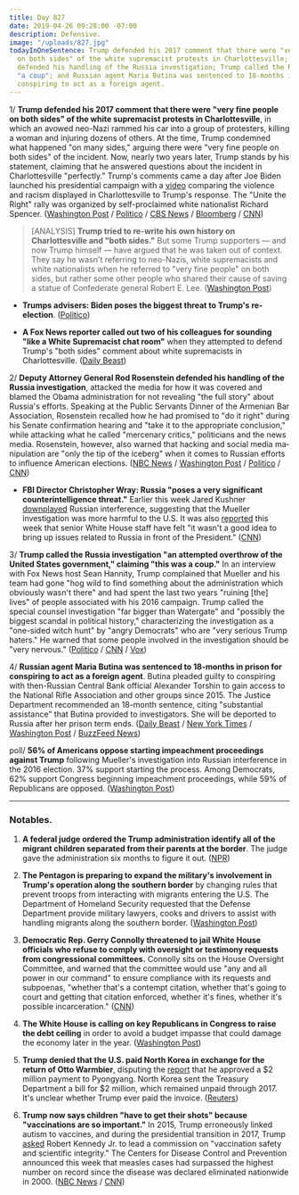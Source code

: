 ```yaml
---
title: Day 827
date: 2019-04-26 09:28:00 -07:00
description: Defensive.
image: "/uploads/827.jpg"
todayInOneSentence: Trump defended his 2017 comment that there were "very fine people
  on both sides" of the white supremacist protests in Charlottesville; Rod Rosenstein
  defended his handling of the Russia investigation; Trump called the Russia investigation
  "a coup"; and Russian agent Maria Butina was sentenced to 18-months in prison for
  conspiring to act as a foreign agent.
---
```


1/ **Trump defended his 2017 comment that there were "very fine people on both sides" of the white supremacist protests in Charlottesville**, in which an avowed neo-Nazi rammed his car into a group of protesters, killing a woman and injuring dozens of others. At the time, Trump condemned what happened "on many sides," arguing there were "very fine people on both sides" of the incident. Now, nearly two years later, Trump stands by his statement, claiming that he answered questions about the incident in Charlottesville "perfectly." Trump's comments came a day after Joe Biden launched his presidential campaign with a [video](https://www.cnn.com/2019/04/25/politics/joe-biden-charlottesville-trump-2020-launch/index.html) comparing the violence and racism displayed in Charlottesville to Trump's response. The "Unite the Right" rally was organized by self-proclaimed white nationalist Richard Spencer. ([Washington Post](https://www.washingtonpost.com/politics/trump-defends-charlottesville-comments-by-praising-a-confederate-general/2019/04/26/80ba1d24-682b-11e9-a1b6-b29b90efa879_story.html) / [Politico](https://www.politico.com/story/2019/04/26/trump-charlottesville-comments-1290724) / [CBS News](https://www.cbsnews.com/news/trump-leaves-for-nra-speech-in-indianapolis-live-updates/) / [Bloomberg](https://www.bloomberg.com/news/articles/2019-04-26/trump-biden-charlottesville) / [CNN](https://www.cnn.com/2019/04/26/politics/charlottesville-donald-trump-joe-biden-robert-e-lee/index.html))

> \[ANALYSIS\] **Trump tried to re-write his own history on Charlottesville and "both sides."** But some Trump supporters — and now Trump himself — have argued that he was taken out of context. They say he wasn't referring to neo-Nazis, white supremacists and white nationalists when he referred to "very fine people" on both sides, but rather some other people who shared their cause of saving a statue of Confederate general Robert E. Lee. ([Washington Post](https://www.washingtonpost.com/politics/2019/04/25/meet-trump-charlottesville-truthers/))

* **Trumps advisers: Biden poses the biggest threat to Trump's re-election**. ([Politico](https://www.politico.com/story/2019/04/25/donald-trump-joe-biden-2020-1290338))

* **A Fox News reporter called out two of his colleagues for sounding "like a White Supremacist chat room"** when they attempted to defend Trump's "both sides" comment about white supremacists in Charlottesville. ([Daily Beast](https://www.thedailybeast.com/fox-news-reporter-rips-colleagues-over-charlottesville-you-sound-like-white-supremacist-chat-room))

2/ **Deputy Attorney General Rod Rosenstein defended his handling of the Russia investigation**, attacked the media for how it was covered and blamed the Obama administration for not revealing "the full story" about Russia's efforts. Speaking at the Public Servants Dinner of the Armenian Bar Association, Rosenstein recalled how he had promised to "do it right" during his Senate confirmation hearing and "take it to the appropriate conclusion," while attacking what he called "mercenary critics," politicians and the news media. Rosenstein, however, also warned that hacking and social media ma­nipu­la­tion are "only the tip of the iceberg" when it comes to Russian efforts to influence American elections. ([NBC News](https://www.nbcnews.com/politics/white-house/rosenstein-defends-russia-probe-rips-obama-administration-n998861) / [Washington Post](https://www.washingtonpost.com/world/national-security/rosenstein-fires-back-at-critics-over-mueller-report/2019/04/25/b474d168-67bd-11e9-a1b6-b29b90efa879_story.html) / [Politico](https://www.politico.com/story/2019/04/26/rosenstein-russia-investigation-1290412) / [CNN](https://www.cnn.com/2019/04/25/politics/rod-rosenstein-armenian-dinner/index.html))

* **FBI Director Christopher Wray: Russia "poses a very significant counterintelligence threat."** Earlier this week Jared Kushner [downplayed](https://whatthefuckjusthappenedtoday.com/2019/04/23/day-824/#4-jared-kushner-claimed-%E2%80%93-without-ev) Russian interference, suggesting that the Mueller investigation was more harmful to the U.S. It was also [reported](https://whatthefuckjusthappenedtoday.com/2019/04/24/day-825/) this week that senior White House staff have felt "it wasn't a good idea to bring up issues related to Russia in front of the President." ([CNN](https://www.cnn.com/2019/04/26/politics/christopher-wray-russia-intelligence-threat/index.html))

3/ **Trump called the Russia investigation "an attempted overthrow of the United States government," claiming "this was a coup."** In an interview with Fox News host Sean Hannity, Trump complained that Mueller and his team had gone "hog wild to find something about the administration which obviously wasn't there" and had spent the last two years "ruining \[the\] lives" of people associated with his 2016 campaign. Trump called the special counsel investigation "far bigger than Watergate" and "possibly the biggest scandal in political history," characterizing the investigation as a "one-sided witch hunt" by "angry Democrats" who are "very serious Trump haters." He warned that some people involved in the investigation should be "very nervous." ([Politico](https://www.politico.com/story/2019/04/26/trump-mueller-investigation-was-a-coup-1290343) / [CNN](https://www.cnn.com/2019/04/25/politics/trump-attempted-coup/index.html) / [Vox](https://www.vox.com/2019/4/26/18517763/trump-hannity-coup-mueller))

4/ **Russian agent Maria Butina was sentenced to 18-months in prison for conspiring to act as a foreign agent**. Butina pleaded guilty to conspiring with then-Russian Central Bank official Alexander Torshin to gain access to the National Rifle Association and other groups since 2015. The Justice Department recommended an 18-month sentence, citing "substantial assistance" that Butina provided to investigators. She will be deported to Russia after her prison term ends. ([Daily Beast](https://www.thedailybeast.com/russian-agent-maria-butina-sentenced-i-destroyed-my-own-life?ref=home) / [New York Times](https://www.nytimes.com/2019/04/26/us/politics/maria-butina-sentence-russia.html) / [Washington Post](https://www.washingtonpost.com/local/legal-issues/maria-butina-russian-who-conspired-to-infiltrate-the-nra-due-for-sentencing/2019/04/25/3ff24216-66ce-11e9-82ba-fcfeff232e8f_story.html) / [BuzzFeed News](https://www.buzzfeednews.com/article/zoetillman/maria-butina-sentenced-russia-agent-nra))

poll/ **56% of Americans oppose starting impeachment proceedings against Trump** following Mueller's investigation into Russian interference in the 2016 election. 37% support starting the process. Among Democrats, 62% support Congress beginning impeachment proceedings, while 59% of Republicans are opposed. ([Washington Post](https://www.washingtonpost.com/politics/majority-of-americans-oppose-impeachment-but-majority-also-says-trump-lied-to-public/2019/04/26/116869ca-66d8-11e9-a1b6-b29b90efa879_story.html))

---

### Notables.

1. **A federal judge ordered the Trump administration identify all of the migrant children separated from their parents at the border**. The judge gave the administration six months to figure it out. ([NPR](https://www.npr.org/2019/04/26/717380923/court-orders-administration-to-identify-separated-migrant-children-within-6-mont))

2. **The Pentagon is preparing to expand the military's involvement in Trump's operation along the southern border** by changing rules that prevent troops from interacting with migrants entering the U.S. The Department of Homeland Security requested that the Defense Department provide military lawyers, cooks and drivers to assist with handling migrants along the southern border. ([Washington Post](https://www.washingtonpost.com/world/national-security/pentagon-set-to-expand-military-role-along-southern-border/2019/04/26/f2b04666-682a-11e9-82ba-fcfeff232e8f_story.html))

3. **Democratic Rep. Gerry Connolly threatened to jail White House officials who refuse to comply with oversight or testimony requests from congressional committees.** Connolly sits on the House Oversight Committee, and warned that the committee would use "any and all power in our command" to ensure compliance with its requests and subpoenas, "whether that's a contempt citation, whether that's going to court and getting that citation enforced, whether it's fines, whether it's possible incarceration." ([CNN](https://www.cnn.com/2019/04/25/politics/gerry-connolly-subpoenas-white-house-cnntv/index.html))

4. **The White House is calling on key Republicans in Congress to raise the debt ceiling** in order to avoid a budget impasse that could damage the economy later in the year. ([Washington Post](https://www.washingtonpost.com/business/economy/trump-administration-pushes-for-quick-action-to-raise-debt-limit/2019/04/25/47b16a48-6775-11e9-a1b6-b29b90efa879_story.html?noredirect=on))

5. **Trump denied that the U.S. paid North Korea in exchange for the return of Otto Warmbier**, disputing the [report](https://whatthefuckjusthappenedtoday.com/2019/04/25/day-826/) that he approved a $2 million payment to Pyongyang. North Korea sent the Treasury Department a bill for $2 million, which remained unpaid through 2017. It's unclear whether Trump ever paid the invoice. ([Reuters](https://www.reuters.com/article/us-usa-northkorea-warmbier-idUSKCN1S215O))

6. **Trump now says children "have to get their shots" because "vaccinations are so important."** In 2015, Trump erroneously linked autism to vaccines, and during the presidential transition in 2017, Trump [asked](https://www.washingtonpost.com/politics/trump-to-meet-with-proponent-of-debunked-tie-between-vaccines-and-autism/2017/01/10/4a5d03c0-d752-11e6-9f9f-5cdb4b7f8dd7_story.html) Robert Kennedy Jr. to lead a commission on "vaccination safety and scientific integrity." The Centers for Disease Control and Prevention announced this week that measles cases had surpassed the highest number on record since the disease was declared eliminated nationwide in 2000. ([NBC News](https://www.nbcnews.com/politics/white-house/trump-measles-vaccination-they-have-get-shot-n998881) / [CNN](https://www.cnn.com/2019/04/26/politics/donald-trump-measles-vaccines/index.html))